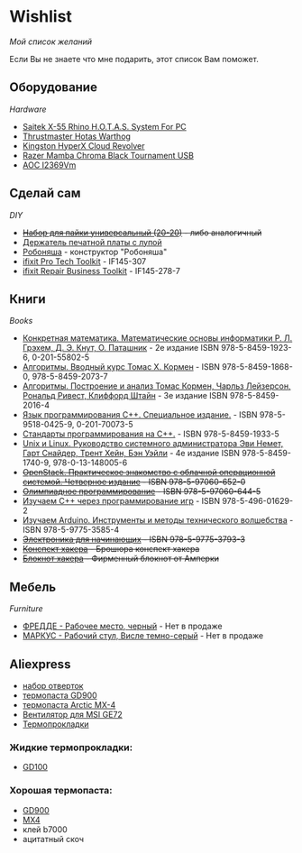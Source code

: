 # Wishlist
*Мой список желаний*

Если Вы не знаете что мне подарить, этот список Вам поможет.

## Оборудование
*Hardware*

* [Saitek X-55 Rhino H.O.T.A.S. System For PC](https://market.yandex.ru/product/10704769/)
* [Thrustmaster Hotas Warthog](https://market.yandex.ru/product/6839360)
* [Kingston HyperX Cloud Revolver](https://www.ulmart.ru/goods/3825335)
* [Razer Mamba Chroma Black Tournament USB](https://www.ulmart.ru/goods/3688397)
* [AOC I2369Vm](https://market.yandex.ru/product/9237416)

## Сделай сам
*DIY*

* ~~[Набор для пайки универсальный (20-20)](http://www.chipdip.ru/product/soldering-kit-universal/) - либо аналогичный~~
* [Держатель печатной платы с лупой](http://amperka.ru/product/soldering-helping-hand)
* [Робоняша](http://amperka.ru/product/robonyasha-iskra-js) - конструктор "Робоняша"
* [ifixit Pro Tech Toolkit](https://ru.ifixit.com/Store/Tools/Pro-Tech-Toolkit/IF145-307) - IF145-307
* [ifixit Repair Business Toolkit](https://ru.ifixit.com/Store/Tools/Repair-Business-Toolkit/IF145-278-7) - IF145-278-7


## Книги
*Books*

* [Конкретная математика. Математические основы информатики  Р. Л. Грэхем, Д. Э. Кнут, О. Паташник](https://www.ozon.ru/context/detail/id/31333006/) - 2е издание ISBN 978-5-8459-1923-6, 0-201-55802-5
* [Алгоритмы. Вводный курс  Томас Х. Кормен](https://www.ozon.ru/context/detail/id/24903185/) - ISBN	978-5-8459-1868-0, 978-5-8459-2073-7
* [Алгоритмы. Построение и анализ  Томас Кормен, Чарльз Лейзерсон, Рональд Ривест, Клиффорд Штайн](https://www.ozon.ru/context/detail/id/22421471/) - 3е издание ISBN 978-5-8459-2016-4
* [Язык программирования С++. Специальное издание.](https://www.ozon.ru/context/detail/id/139958735/) - ISBN 978-5-9518-0425-9, 0-201-70073-5
* [Стандарты программирования на С++.](https://www.ozon.ru/context/detail/id/2381848/) - ISBN 978-5-8459-1933-5
* [Unix и Linux. Руководство системного администратора  Эви Немет, Гарт Снайдер, Трент Хейн, Бэн Уэйли](https://www.ozon.ru/context/detail/id/31924164/) - 4е издание ISBN 978-5-8459-1740-9, 978-0-13-148005-6
* ~~[OpenStack. Практическое знакомство с облачной операционной системой. Четверное издание](https://www.ozon.ru/context/detail/id/146269188/) - ISBN 978-5-97060-652-0~~
* ~~[Олимпиадное программирование](https://www.ozon.ru/context/detail/id/146462877/) - ISBN 978-5-97060-644-5~~
* [Изучаем C++ через программирование игр](https://www.ozon.ru/context/detail/id/33558249/) - ISBN 978-5-496-01629-2
* [Изучаем Arduino. Инструменты и методы технического волшебства](https://www.ozon.ru/context/detail/id/31350922/) - ISBN 978-5-9775-3585-4
* ~~[Электроника для начинающих](https://www.ozon.ru/context/detail/id/138760497/) - ISBN	978-5-9775-3793-3~~
* ~~[Конспект хакера](http://amperka.ru/product/hacker-workbook) - Брошюра конспект хакера~~
* ~~[Блокнот хакера](http://amperka.ru/product/amperka-notebook) - Фирменный блокнот от Амперки~~

## Мебель
*Furniture*

* [ФРЕДДЕ - Рабочее место, черный](http://www.ikea.com/ru/ru/catalog/products/50219044/) - Нет в продаже
* [МАРКУС - Рабочий стул, Висле темно-серый](http://www.ikea.com/ru/ru/catalog/products/20309729/#/70261150) - Нет в продаже

## Aliexpress

* [набор отверток](http://ali.pub/1geuh0)
* [термопаста GD900](http://ali.pub/1j9cff)
* [термопаста Arctic MX-4](http://ali.pub/2zkj0u)
* [Вентилятор для MSI GE72](http://ali.pub/3q3yt4)
* [Термопрокладки](http://ali.pub/3q3zei)

### Жидкие термопрокладки:

* [GD100](https://aliexpress.ru/item/32848128340)

### Хорошая термопаста:

* [GD900](https://aliexpress.ru/item/1364208695)
* [MX4](https://www.partsdirect.ru/goods/681707)
* клей b7000
* ацитатный скоч
